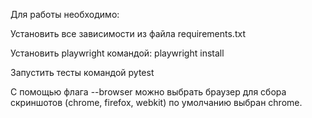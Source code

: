 Для работы необходимо:

Установить все зависимости из файла requirements.txt

Установить playwright командой:
    playwright install

Запустить тесты командой pytest

C помощью флага --browser можно выбрать браузер для сбора скриншотов (chrome, firefox, webkit) по умолчанию выбран chrome.